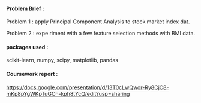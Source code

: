 #### Problem Brief : 

Problem 1 : apply Principal Component Analysis to stock market index dat.   

Problem 2 : expe riment with a few feature selection methods with BMI data. 

#### packages used : 
scikit-learn, numpy, scipy, matplotlib, pandas

#### Coursework report :

https://docs.google.com/presentation/d/13T0cLwQwor-Ry8CjC8-mKp8pYgWKpTuGCh-kph8tYcQ/edit?usp=sharing 
